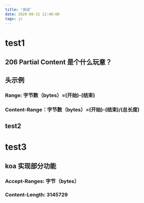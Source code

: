 ```yaml
---
title: '测试'
date: 2020-08-31 12:40:00
tags: js
---
```

#  test1

## 206 Partial Content 是个什么玩意？


## 头示例


### Range: 字节数（bytes）=(开始)-(结束)  



### Content-Range：字节数（bytes）=(开始)-(结束)/(总长度)

## test2

#  test3

## koa 实现部分功能

### Accept-Ranges: 字节（bytes）

### Content-Length: 3145729

